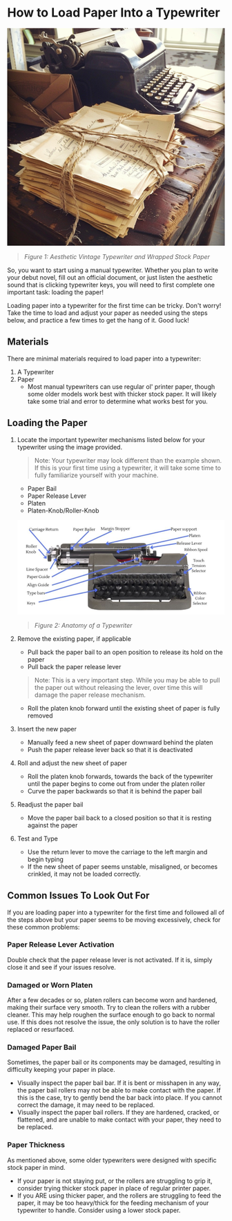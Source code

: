 # How to Load Paper Into a Typewriter

![Aesthetic Vintage Typewriter with Paper](/wraya/assets/images/typewriter-load-paper-heading-image.jpg)

>*Figure 1: Aesthetic Vintage Typewriter and Wrapped Stock Paper*

So, you want to start using a manual typewriter. Whether you plan to write your debut novel, fill out an official document, or just listen the aesthetic sound that is clicking typewriter keys, you will need to first complete one important task: loading the paper!

Loading paper into a typewriter for the first time can be tricky. Don't worry! Take the time to load and adjust your paper as needed using the steps below, and practice a few times to get the hang of it. Good luck!

## Materials

There are minimal materials required to load paper into a typewriter:

 1. A Typewriter
 2. Paper
     - Most manual typewriters can use regular ol' printer paper, though some older models work best with thicker stock paper. It will likely take some trial and error to determine what works best for you.

## Loading the Paper

 1. Locate the important typewriter mechanisms listed below for your typewriter using the image provided. 

     >Note: Your typewriter may look different than the example shown. If this is your first time using a typewriter, it will take some time to fully familiarize yourself with your machine.

    - Paper Bail
    - Paper Release Lever
    - Platen
    - Platen-Knob/Roller-Knob
    
    ![Typewriter Anatomy](/wraya/assets/images/typewriter-anatomy-load-paper.png)

    >*Figure 2: Anatomy of a Typewriter*

 2. Remove the existing paper, if applicable
    - Pull back the paper bail to an open position to release its hold on the paper
    - Pull back the paper release lever
    >Note: This is a very important step. While you may be able to pull the paper out without releasing the lever, over time this will damage the paper release mechanism.
    - Roll the platen knob forward until the existing sheet of paper is fully removed
 3. Insert the new paper
    - Manually feed a new sheet of paper downward behind the platen
    - Push the paper release lever back so that it is deactivated
 4. Roll and adjust the new sheet of paper
    - Roll the platen knob forwards, towards the back of the typewriter until the paper begins to come out from under the platen roller
    - Curve the paper backwards so that it is behind the paper bail
 5. Readjust the paper bail
    - Move the paper bail back to a closed position so that it is resting against the paper
 6. Test and Type
    - Use the return lever to move the carriage to the left margin and begin typing
    - If the new sheet of paper seems unstable, misaligned, or becomes crinkled, it may not be loaded correctly. 

## Common Issues To Look Out For

If you are loading paper into a typewriter for the first time and followed all of the steps above but your paper seems to be moving excessively, check for these common problems:

### Paper Release Lever Activation

Double check that the paper release lever is not activated. If it is, simply close it and see if your issues resolve.

### Damaged or Worn Platen

After a few decades or so, platen rollers can become worn and hardened, making their surface very smooth. Try to clean the rollers with a rubber cleaner. This may help roughen the surface enough to go back to normal use. If this does not resolve the issue, the only solution is to have the roller replaced or resurfaced. 

### Damaged Paper Bail

Sometimes, the paper bail or its components may be damaged, resulting in difficulty keeping your paper in place.
- Visually inspect the paper bail bar. If it is bent or misshapen in any way, the paper bail rollers may not be able to make contact with the paper. If this is the case, try to gently bend the bar back into place. If you cannot correct the damage, it may need to be replaced.
- Visually inspect the paper bail rollers. If they are hardened, cracked, or flattened, and are unable to make contact with your paper, they need to be replaced.


### Paper Thickness

As mentioned above, some older typewriters were designed with specific stock paper in mind. 
- If your paper is not staying put, or the rollers are struggling to grip it, consider trying thicker stock paper in place of regular printer paper. 
- If you ARE using thicker paper, and the rollers are struggling to feed the paper, it may be too heavy/thick for the feeding mechanism of your typewriter to handle. Consider using a lower stock paper.
